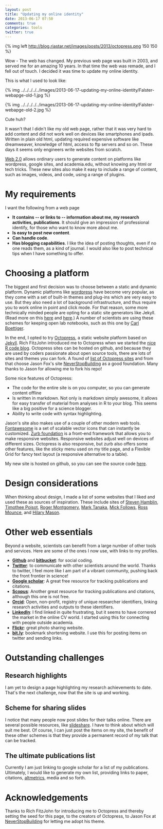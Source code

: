 ```yaml
---
layout: post
title: "Updating my online identity"
date: 2013-06-17 07:50
comments: true
categories: tools
twitter: true
---
```


{% img left http://blog.riastar.net/images/posts/2013/octopress.png 150 150 %}

Wow - The web has changed. My previous web page was built in 2003, and served me
for an amazing 10 years. In that time the web was remade, and
I fell out of touch. I decided it was time to update my online identity.
<!--more -->

This is what I used to look like:

{% img ../../../../../images/2013-06-17-updating-my-online-identity/Falster-webapge-old-1.jpg %}

{% img ../../../../../images/2013-06-17-updating-my-online-identity/Falster-webapge-old-2.jpg %}

Cute huh?

It wasn't that I didn't like my old web page, rather that it was very hard to
add content and did not work well on devices like smartphones and ipads. Written in
plain old html, updating required expensive software like dreamweaver,
knowledge of html, access to ftp servers and so on. These days it seems only
engineers write websites from scratch.

[Web 2.0](http://en.wikipedia.org/wiki/Web_2.0) allows ordinary users to
generate content on platforms like wordpress, google sites, and academia.edu,
without knowing any html or tech tricks. These new sites also make it easy to
include a range of content, such as images, videos, and code, using a range of
plugins.

# My requirements

I want the following from a web page

- **It contains -- or links to -- information about me, my research activities,
  publications**. It should give an impression of professional identify, for
those who want to know more about me.
- **Is easy to post new content**.
- **Can handle code**.
- **Has blogging capabilities**. I like the idea of posting thoughts, even if
no one reads them, as a kind of journal. I would also like to post technical
tips when I have something to offer.

# Choosing a platform
The biggest and first decision was to choose between a static and dynamic
platform. Dynamic platforms like [wordpress](www.wordpress.com) have become very
popular, as they come with a set of built-in themes and plug-ins which are very
easy to use. But they also need a lot of background infrastructure, and thus
require you to work online in point and click mode. For that reason,  some more
technically minded people are opting for a static site generators like Jekyll.
(Read more on this
[here](http://decomplecting.org/blog/2012/07/04/static-is-beautiful/) and
[here](http://www.adrianartiles.com/blog/2012/09/09/why-i-chose-jekyll-slash-octopress-over-wordpress/).)
A number of scientists are using these schemes for keeping open lab notebooks,
such as this one by [Carl Boettiger](http://carlboettiger.info/lab-notebook.html).

In the end, I opted to try [Octopress](http://octopress.org/), a static website
platform based on [Jekyll](https://github.com/mojombo/jekyll). Rich FitzJohn
introduced me to Octopress when we started the [nice R code
blog](http://nicercode.github.io/). Octopress sites can be hosted on github, and
because they are used by coders passionate about open source tools, there are
lots of sites and themes you can fork. A found of
[list of Octopress sites](https://github.com/imathis/octopress/wiki/Octopress-Sites)
and from that choose Jason Fox's site [NeverStopBuilding](http://neverstopbuilding.net/)
as a good foundation. Many thanks to Jason for allowing me to fork his repo!

Some nice features of Octopress:

- The code for the entire site is on you computer, so you can generate content
offline
- Is written in markdown. Not only is markdown simply awesome, it allows for
  easy transfer of material from analyses in R to your blog. This seems like a
  big positive for a science blogger.
- Ability to write code with syntax highlighting.

Jason's site also makes use of a couple of other modern web tools.
[Fontawesome](http://fortawesome.github.io/Font-Awesome/) is a set of scalable
vector icons that can instantly be customized. [Zurb
foundation](http://foundation.zurb.com/) is a front-end framework that allows
you to make responsive websites. Responsive websites adjust well on devices of
different sizes. Octopress is also responsive, but zurb also offers some other
features, like the sticky menu used on my title page, and a Flexible Grid for
fancy text layout (a responsive alternative to a table).

My new site is hosted on github, so you can see the source code
[here](https://github.com/dfalster/dfalster.github.io/tree/source).

# Design considerations

When thinking about design, I made a list of some websites that I liked and used
these as sources of inspiration. These include sites of [Steven Hamblin](http://winawer.org/),
[Timothee Poisot](http://timotheepoisot.fr/),
[Roger Montgomery](http://rogermontgomery.com/),
[Mark Tanaka](http://www.emi.unsw.edu.au/~tanakalab/),
[Mick Follows](http://darwinproject.mit.edu/),
[Ross Mounce](http://rossmounce.co.uk/), and
[Hilary Mason](http://www.hilarymason.com/).

# Other web essentials

Beyond a website, scientists can benefit from a large number of other tools and
services. Here are some of the ones I now use, with links to my profiles.

- **[Github](https://github.com/dfalster)** and
  **[bitbucket](https://bitbucket.org/dfalster/)**: for social coding.
- **[Twitter](https://twitter.com/adaptive_plant)**: to communicate with other
  scientists around the world. Thanks to twitter, I feel more like I am part of
  a vibrant community, pushing back the front frontier in science!
- **[Google scholar](http://scholar.google.com/citations?user=Ef_nLusAAAAJ&hl=en&oi=sra)**:
  A great free resource for tracking publications and citations.
- **[Scopus](http://www.scopus.com/author/profile.url?aid=6507695598)**: Another
  great resource for tracking publications and citations, although this one is
  not free.
- **[Orcid](http://orcid.org/0000-0002-9814-092X)**: Open, non-profit, registry
  of unique researcher identifiers, linking research activities and outputs to
  these identifiers.
- **[LinkedIn](http://au.linkedin.com/in/danielfalster/)**: I find linked in
  quite frustrating, but it seems to have cornered the market in the online CV
  world. I started using this for connecting with people outside academia.
- **[Flickr](https://www.flickr.com/96748722@N06/)**: great photo sharing
  website.
- **[bit.ly](https://bitly.com/)**: bookmark shortening website. I use this for
  posting items on twitter and sending links.

# Outstanding challenges

## Research highlights

I am yet to design a page highlighting my research achievements to date. That's
the next challenge, now that the site is up and working.

## Scheme for sharing slides

I notice that many people now post slides for their talks online. There are several
possible resources, like [slideshare](https://www.slideshare.net/). I have to
think about which will suit me best. Of course, I can just post the items on my
site, the  benefit of these other schemes is that they provide a permanent
record of my talk that can be tracked.

## The ultimate publications list

Currently I am just linking to google scholar for a list of my publications.
Ultimately, I would like to generate my own list, providing links to paper, citations, [altmetrics](http://www.altmetric.com/), media and so forth.

# Acknowledgements
Thanks to Rich FitzJohn for introducing me to Octopress and thereby setting the
 seed for this page, to the creators of Octopress, to Jason Fox at
 [NeverStopBuilding](http://neverstopbuilding.net/) for letting me adopt his theme.

